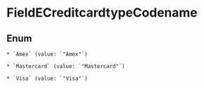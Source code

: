 
# FieldECreditcardtypeCodename

## Enum


    * `Amex` (value: `"Amex"`)

    * `Mastercard` (value: `"Mastercard"`)

    * `Visa` (value: `"Visa"`)




